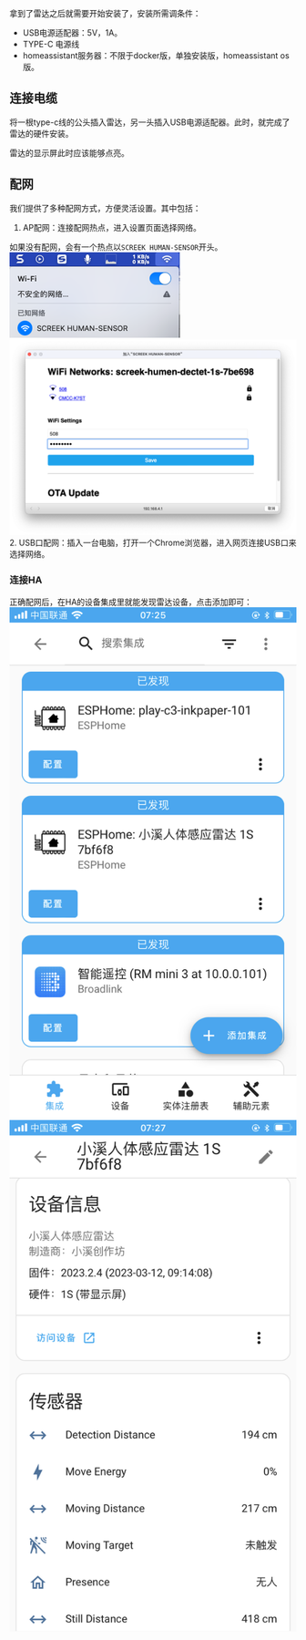 拿到了雷达之后就需要开始安装了，安装所需调条件：

- USB电源适配器：5V，1A。
- TYPE-C 电源线
- homeassistant服务器：不限于docker版，单独安装版，homeassistant os版。

## 连接电缆
将一根type-c线的公头插入雷达，另一头插入USB电源适配器。此时，就完成了雷达的硬件安装。  

雷达的显示屏此时应该能够点亮。 

## 配网

我们提供了多种配网方式，方便灵活设置。其中包括：

1. AP配网：连接配网热点，进入设置页面选择网络。

如果没有配网，会有一个热点以`SCREEK HUMAN-SENSOR`开头。  
![](assets/wifi_ap_connect.png)
![](assets/wifi_password_input.png)
2. USB口配网：插入一台电脑，打开一个Chrome浏览器，进入网页连接USB口来选择网络。  



### 连接HA

正确配网后，在HA的设备集成里就能发现雷达设备，点击添加即可：
![](assets/72737DF1-6E6F-42B0-B0F2-4625C30F3384.png)
![](assets/55BC106E-92D8-4B58-AB0B-53107CA61FF7.png)